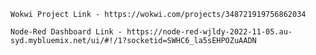 

    Wokwi Project Link - https://wokwi.com/projects/348721919756862034
    
    Node-Red Dashboard Link - https://node-red-wjldy-2022-11-05.au-syd.mybluemix.net/ui/#!/1?socketid=SWHC6_la5sEHPOZuAADN
